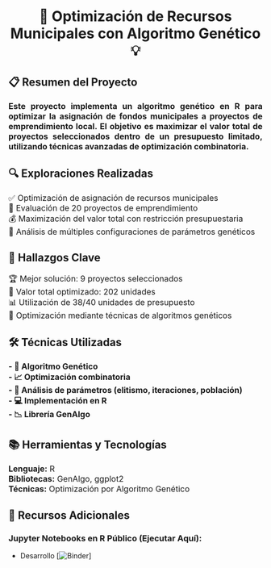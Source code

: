 <!DOCTYPE html>
<html lang="es">
<head>
    <meta charset="UTF-8">
   
</head>
<body>
<h1 align="center">🧩 Optimización de Recursos Municipales con Algoritmo Genético 💡</h1>

<h2>📋 Resumen del Proyecto</h2>
<p style="font-size:16px; text-align:justify;">
<strong>Este proyecto implementa un algoritmo genético en R para optimizar la asignación de fondos municipales a proyectos de emprendimiento local. El objetivo es maximizar el valor total de proyectos seleccionados dentro de un presupuesto limitado, utilizando técnicas avanzadas de optimización combinatoria.</strong>
</p>

<h2>🔍 Exploraciones Realizadas</h2>
<p style="font-size:16px; text-align:justify;">
✅ Optimización de asignación de recursos municipales<br>
🔢 Evaluación de 20 proyectos de emprendimiento<br>
💰 Maximización del valor total con restricción presupuestaria<br>
🧮 Análisis de múltiples configuraciones de parámetros genéticos
</p>

<h2>🔑 Hallazgos Clave</h2>
<p style="font-size:16px; text-align:justify;">
🏆 Mejor solución: 9 proyectos seleccionados<br>
💸 Valor total optimizado: 202 unidades<br>
📊 Utilización de 38/40 unidades de presupuesto<br>
🚀 Optimización mediante técnicas de algoritmos genéticos
</p>

<h2>🛠️ Técnicas Utilizadas</h2>
<p style="font-size:16px; text-align:justify;"><strong>
- 🧬 Algoritmo Genético<br>
- 📈 Optimización combinatoria<br>
- 🔬 Análisis de parámetros (elitismo, iteraciones, población)<br>
- 💻 Implementación en R<br>
- 📉 Librería GenAlgo
</strong></p>

<h2>📚 Herramientas y Tecnologías</h2>
<p style="font-size:16px; text-align:justify;">
<strong>Lenguaje:</strong> R<br>
<strong>Bibliotecas:</strong> GenAlgo, ggplot2<br>
<strong>Técnicas:</strong> Optimización por Algoritmo Genético
</p>

<h2>🔗 Recursos Adicionales</h2>
<p style="font-size:16px; text-align:justify;">
    
### Jupyter Notebooks en R Público (Ejecutar Aquí):

- Desarrollo [![Binder](https://mybinder.org/v2/gh/DavidHospinal/Data-Mining-Optimization/f49b1f17b7b01c751460ba0759b372ba88ff53d6?urlpath=lab%2Ftree%2FSoluci%C3%B3n_Actividad_IV_Optimizaci%C3%B3n_David_Hospinal.ipynb)]
</p>
</body>
</html>
